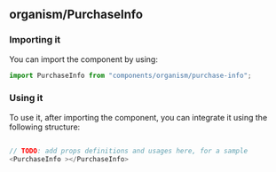 ## organism/PurchaseInfo

<!-- TODO: add a description here! -->

### Importing it

You can import the component by using:

```js
import PurchaseInfo from "components/organism/purchase-info";
```

### Using it

To use it, after importing the component, you can integrate it using the following structure:

```js

// TODO: add props definitions and usages here, for a sample
<PurchaseInfo ></PurchaseInfo>

```
